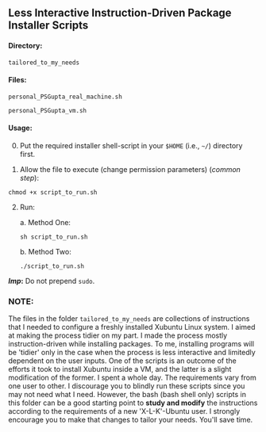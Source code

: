 ## Less Interactive Instruction-Driven Package Installer Scripts

#### Directory:

`tailored_to_my_needs`

#### Files:

`personal_PSGupta_real_machine.sh`

`personal_PSGupta_vm.sh`

#### Usage:

0. Put the required installer shell-script in your `$HOME` (i.e., `~/`) directory first.

1. Allow the file to execute (change permission parameters) (_common step_):

```
chmod +x script_to_run.sh
```

2. Run:
   
   a. Method One:
   
   ```
   sh script_to_run.sh
   ```
   
   b. Method Two:
   
   ```
   ./script_to_run.sh
   ```

**_Imp_:** Do not prepend `sudo`.

### NOTE:

The files in the folder `tailored_to_my_needs` are collections of instructions that I needed to configure a freshly installed Xubuntu Linux system. I aimed at making the process tidier on my part. I made the process mostly instruction-driven while installing packages. To me, installing programs will be 'tidier' only in the case when the process is less interactive and limitedly dependent on the user inputs. One of the scripts is an outcome of the efforts it took to install Xubuntu inside a VM, and the latter is a slight modification of the former. I spent a whole day. The requirements vary from one user to other. I discourage you to blindly run these scripts since you may not need what I need. However, the bash (bash shell only) scripts in this folder can be a good starting point to **study and modify** the instructions according to the requirements of a new 'X-L-K'-Ubuntu user. I strongly encourage you to make that changes to tailor your needs. You'll save time.
